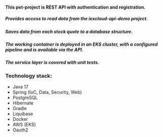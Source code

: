 
#### This pet-project is REST API with authentication and registration.
##### Provides access to read data from the iexcloud-api-demo project. 
##### Saves data from each stock quote to a database structure.
##### The working container is deployed in an EKS cluster, with a configured pipeline and is available via the API.
##### The service layer is covered with unit tests.

### Technology stack:
+ Java 17
+ Spring (IoC, Data, Security, Web)
+ PostgreSQL
+ Hibernate
+ Gradle
+ Liquibase
+ Docker
+ AWS (EKS)
+ Oauth2
